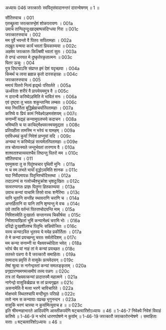 अध्यायः 046
जरत्कारोः स्वपितृसंवादानन्तरं दारान्वेषणम् ॥ 1 ॥ 

सौतिरुवाच । 	001  
एतच्छ्रुत्वा जरत्कारुर्भृशं शोकपरायणः ।	001a  
उवाच तान्पितॄन्दुःखाद्बाष्पसंदिग्धया गिरा ॥	001c  
जरत्कारुरुवाच । 	002  
मम पूर्वे भवन्तो वै पितरः सपितामहाः ।	002a  
तद्ब्रूत यन्मया कार्यं भवतां प्रियकाम्यया ॥	002c  
अहमेव जरत्कारुः किल्बिषी भवतां सुतः ।	003a  
ते दण्डं धारयत मे दुष्कृतेरकृतात्मनः ॥	003c  
पितर ऊचुः । 	004  
पुत्र दिष्ट्याऽसि संप्राप्त इमं देशं यदृच्छया ।	004a  
किमर्थं च त्वया ब्रह्मन्न कृतो दारसङ्ग्रहः ॥	004c  
जरत्कारुरुवाच । 	005  
ममायं पितरो नित्यं हृद्यर्थः परिवर्तते ।	005a  
ऊर्ध्वरेताः शरीरं वै प्रापयेयममुत्र वै ॥	005c  
न दारान्वै करिष्येऽहमिति मे भावितं मनः ।	006a  
एवं दृष्ट्वा तु भवतः शकुन्तानिव लम्बतः ॥	006c  
मया निवर्तिता बुद्धिर्ब्रह्मचर्यात्पितामहाः ।	007a  
करिष्ये वः प्रियं कामं निवेक्ष्येऽहमसंशयम् ॥	007c  
सनाम्नीं यद्यहं कन्यामुपलप्स्ये कदाचन ।	008a  
भविष्यति च या काचिद्भैक्ष्यवत्स्वयमुद्यता ॥	008c  
प्रतिग्रहीता तामस्मि न भरेयं च यामहम् ।	009a  
एवंविधमहं कुर्यां निवेशं प्राप्नुयां यदि । 	009c  
अन्यथा न करिष्येऽहं सत्यमेतत्पितामहाः ॥ 	009e  
तत्र चोत्पत्स्यते जन्तुर्भवतां तारणाय वै ।	010a  
शाश्वताश्चाव्ययाश्चैव तिष्ठन्तु पितरो मम ॥	010c  
सौतिरुवाच । 	011  
एवमुक्त्वा तु स पितॄंश्चचार पृथिवी मुनिः ।	011a  
न च स्म लभते भार्यां वृद्धोऽयमिति शानक ॥	011c  
यदा निर्वेदमापन्नः पितृभिश्चोदिस्तथा ।	012a  
तदाऽरण्यं स गत्वोच्चैश्चुक्रोश भृशदुःखितः ॥	012c  
सत्वरण्यगतः प्राज्ञः पितॄणा हितकाम्यया ।	013a  
उवाच कन्यां याचामि तिस्रो वाचः शनैरिमाः ॥	013c  
यानि भूतानि सन्तीह स्थावराणि चराणि च ।	014a  
अन्तर्हितानि वा यानि तानि शृण्वन्तु मे वचः ॥	014c  
उग्रे तपसि वर्तन्तं पितरश्चोदयन्ति माम् ।	015a  
निविशस्वेति दुःखार्ताः सन्तानस्य चिकीर्षया ॥	015c  
निवेशायाखिलां भूमिं कन्याभैक्ष्यं चरामि भोः ।	016a  
दरिद्रो दुःखशीलश्च पितृभिः सन्नियोजितः ॥	016c  
यस्य कन्याऽस्ति भूतस्य ये मयेह प्रकीर्तिताः ।	017a  
ते मे कन्यां प्रयच्छन्तु चरतः सर्वतोदिशम् ॥	017c  
मम कन्या सनाम्नी या भैक्ष्यवच्चोदिता भवेत् ।	018a  
भरेयं चैव यां नाहं तां मे कन्यां प्रयच्छत ॥	018c  
ततस्ते पन्नगा ये वै जरत्कारौ समाहिताः ।	019a  
तामादाय प्रवृत्तिं ते वासुकेः प्रत्यवेदयन् ॥	019c  
तेषां श्रुत्वा स नागेन्द्रस्तां कन्यां समलङ्कृताम् ।	020a  
प्रगृह्यारण्यमगमत्समीपं तस्य पन्नगः ॥	020c  
तत्र तां भैक्ष्यवत्कन्यां प्रादात्तस्मै महात्मने ।	021a  
नागेन्द्रो वासुकिर्ब्रह्मन्न स तां प्रत्यगृह्णत ॥	021c  
असनामेति वै मत्वा भरणे चाविचारिते ।	022a  
मोक्षभावे स्थितश्चापि मन्दीभूतः परिग्रहे ॥	022c  
ततो नाम स कन्यायाः पप्रच्छ भृगुनन्दन ।	023a  
वासुकिं भरणं चास्या न कुर्यामित्युवाच ह ॥ ॥	023c  
इति श्रीमन्महाभारते आदिपर्वणि आस्तीकपर्वणि षट्चत्वारिंशोऽध्यायः ॥ 46 ॥ 
1-46-7 निवेक्ष्ये निवेशं विवाहं करिष्ये ॥ 1-46-9 न भरेयं धारणपोषणे न कुर्याम् ॥ 1-46-19 जरत्कारौ जरत्कारोरन्वेषणे । समाहिताः यत्ताः ॥ षट्चत्वारिंशोऽध्यायः ॥ 46 ॥
